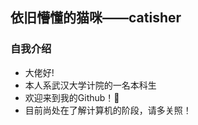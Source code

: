 
<!--
**catisher/catisher** is a ✨ _special_ ✨ repository because its `README.md` (this file) appears on your GitHub profile.
### Hi there 👋

Here are some ideas to get you started:

- 🔭 I’m currently working on ...
- 🌱 I’m currently learning ...
- 👯 I’m looking to collaborate on ...
- 🤔 I’m looking for help with ...
- 💬 Ask me about ...
- 📫 How to reach me: ...
- 😄 Pronouns: ...
- ⚡ Fun fact: ...
-->
## 依旧懵懂的猫咪——catisher
### 自我介绍
* 大佬好!
* 本人系武汉大学计院的一名本科生
* 欢迎来到我的Github！🔭
* 目前尚处在了解计算机的阶段，请多关照！
